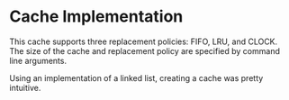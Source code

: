 # Cache Implementation

This cache supports three replacement policies: FIFO, LRU, and CLOCK. The size of the cache and replacement policy are specified by command line arguments.

Using an implementation of a linked list, creating a cache was pretty intuitive.
